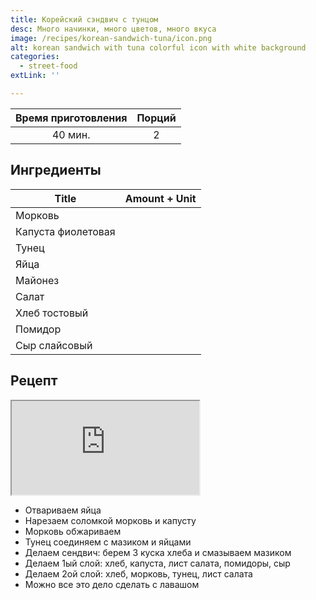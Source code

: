 ```yaml
---
title: Корейский сэндвич с тунцом
desc: Много начинки, много цветов, много вкуса
image: /recipes/korean-sandwich-tuna/icon.png
alt: korean sandwich with tuna colorful icon with white background
categories:
  - street-food
extLink: ''

---
```


| Время приготовления |   Порций   |
|:-------------------:|:----------:|
|     40 мин.      | 2 |

## Ингредиенты



| Title                      | Amount + Unit |
|----------------------------|---------------|
| Морковь                    |               |
| Капуста фиолетовая        |               |
| Тунец                      |               |
| Яйца                       |               |
| Майонез                    |               |
| Салат                      |               |
| Хлеб тостовый              |               |
| Помидор                    |               |
| Сыр слайсовый              |               |

## Рецепт

<iframe src="https://www.youtube.com/embed/xgi2fp2k4nQ" ></iframe>

- Отвариваем яйца
- Нарезаем соломкой морковь и капусту
- Морковь обжариваем
- Тунец соединяем с мазиком и яйцами
- Делаем сендвич: берем 3 куска хлеба и смазываем мазиком
- Делаем 1ый слой: хлеб, капуста, лист салата, помидоры, сыр
- Делаем 2ой слой: хлеб, морковь, тунец, лист салата
- Можно все это дело сделать с лавашом